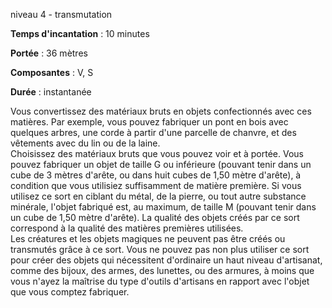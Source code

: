niveau 4 - transmutation

**Temps d'incantation** : 10 minutes

**Portée** : 36 mètres

**Composantes** : V, S

**Durée** : instantanée

Vous convertissez des matériaux bruts en objets confectionnés avec ces matières. Par exemple, vous pouvez fabriquer un pont en bois avec quelques arbres, une corde à partir d'une parcelle de chanvre, et des vêtements avec du lin ou de la laine.  
Choisissez des matériaux bruts que vous pouvez voir et à portée. Vous pouvez fabriquer un objet de taille G ou inférieure (pouvant tenir dans un cube de 3 mètres d'arête, ou dans huit cubes de 1,50 mètre d'arête), à condition que vous utilisiez suffisamment de matière première. Si vous utilisez ce sort en ciblant du métal, de la pierre, ou tout autre substance minérale, l'objet fabriqué est, au maximum, de taille M (pouvant tenir dans un cube de 1,50 mètre d'arête). La qualité des objets créés par ce sort correspond à la qualité des matières premières utilisées.  
Les créatures et les objets magiques ne peuvent pas être créés ou transmutés grâce à ce sort. Vous ne pouvez pas non plus utiliser ce sort pour créer des objets qui nécessitent d'ordinaire un haut niveau d'artisanat, comme des bijoux, des armes, des lunettes, ou des armures, à moins que vous n'ayez la maîtrise du type d'outils d'artisans en rapport avec l'objet que vous comptez fabriquer.